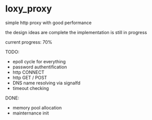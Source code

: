 # loxy_proxy
simple http proxy with good performance

the design ideas are complete
the implementation is still in progress

current progress: 70%

TODO:

- epoll cycle for everything
- password authentification
- http CONNECT
- http GET / POST
- DNS name resolving via signalfd
- timeout checking

DONE:

- memory pool allocation
- mainternance init